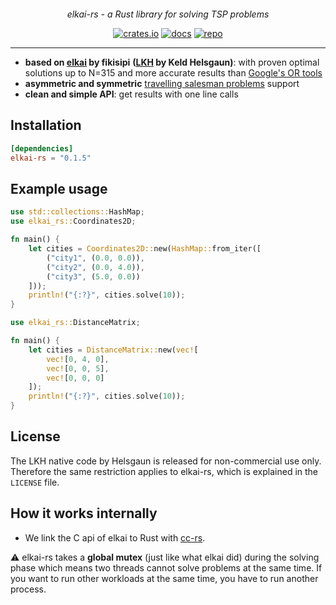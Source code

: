 <p align="center">
 <img src="https://github.com/HellOwhatAs/elkai/assets/88815487/45999663-6687-40b9-af56-5108e6b61053" alt="" />
</p>
<p align="center">
<em>elkai-rs - a Rust library for solving TSP problems</em>
</p>
<p align="center">
<a href="https://crates.io/crates/elkai-rs"><img src="https://img.shields.io/crates/v/elkai-rs" alt="crates.io"></a>
<a href="https://docs.rs/elkai-rs/"><img src="https://docs.rs/elkai-rs/badge.svg" alt="docs"></a>
<a href="https://github.com/HellOwhatAs/elkai-rs/"><img src="https://img.shields.io/github/repo-size/HellOwhatAs/elkai-rs" alt="repo"></a>
</p>

----

* **based on [elkai](https://github.com/fikisipi/elkai) by fikisipi** **([LKH](http://akira.ruc.dk/~keld/research/LKH/) by Keld Helsgaun)**: with proven optimal solutions up to N=315 and more accurate results than [Google's OR tools](https://developers.google.com/optimization/routing/tsp)
* **asymmetric and symmetric** [travelling salesman problems](https://en.wikipedia.org/wiki/Travelling_salesman_problem) support
* **clean and simple API**: get results with one line calls

## Installation

```toml
[dependencies]
elkai-rs = "0.1.5"
```

## Example usage

```rust
use std::collections::HashMap;
use elkai_rs::Coordinates2D;

fn main() {
    let cities = Coordinates2D::new(HashMap::from_iter([
        ("city1", (0.0, 0.0)),
        ("city2", (0.0, 4.0)),
        ("city3", (5.0, 0.0))
    ]));
    println!("{:?}", cities.solve(10));
}
```

```rust
use elkai_rs::DistanceMatrix;

fn main() {
    let cities = DistanceMatrix::new(vec![
        vec![0, 4, 0],
        vec![0, 0, 5],
        vec![0, 0, 0]
    ]);
    println!("{:?}", cities.solve(10));
}
```

## License

The LKH native code by Helsgaun is released for non-commercial use only. Therefore the same restriction applies to elkai-rs, which is explained in the `LICENSE` file. 

## How it works internally

* We link the C api of elkai to Rust with [cc-rs](https://github.com/rust-lang/cc-rs).

⚠️ elkai-rs takes a **global mutex** (just like what elkai did) during the solving phase which means two threads cannot solve problems at the same time. If you want to run other workloads at the same time, you have to run another process.
